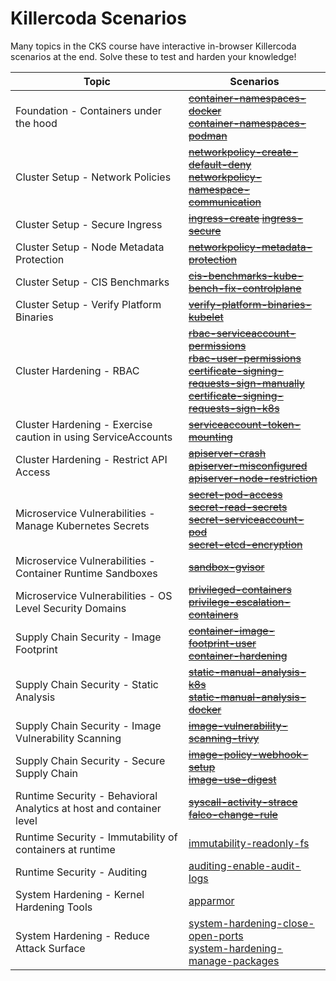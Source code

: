 # Killercoda Scenarios

Many topics in the CKS course have interactive in-browser Killercoda scenarios at the end. Solve these to test and harden your knowledge!

| Topic | Scenarios |
| -------- | ------- |
| Foundation - Containers under the hood | ~~[container-namespaces-docker](https://killercoda.com/killer-shell-cks/scenario/container-namespaces-docker) <br> [container-namespaces-podman](https://killercoda.com/killer-shell-cks/scenario/container-namespaces-podman)~~ |
| Cluster Setup - Network Policies |~~[networkpolicy-create-default-deny](https://killercoda.com/killer-shell-cks/scenario/networkpolicy-create-default-deny) <br> [networkpolicy-namespace-communication](https://killercoda.com/killer-shell-cks/scenario/networkpolicy-namespace-communication)~~ |
| Cluster Setup - Secure Ingress | ~~[ingress-create](https://killercoda.com/killer-shell-cks/scenario/ingress-create) [ingress-secure](https://killercoda.com/killer-shell-cks/scenario/ingress-secure)~~ |
| Cluster Setup - Node Metadata Protection | ~~[networkpolicy-metadata-protection](https://killercoda.com/killer-shell-cks/scenario/networkpolicy-metadata-protection)~~ |
| Cluster Setup - CIS Benchmarks | ~~[cis-benchmarks-kube-bench-fix-controlplane](https://killercoda.com/killer-shell-cks/scenario/cis-benchmarks-kube-bench-fix-controlplane)~~ |
| Cluster Setup - Verify Platform Binaries | ~~[verify-platform-binaries-kubelet](https://killercoda.com/killer-shell-cks/scenario/verify-platform-binaries-kubelet)~~ |
| Cluster Hardening - RBAC | ~~[rbac-serviceaccount-permissions](https://killercoda.com/killer-shell-cks/scenario/rbac-serviceaccount-permissions) <br> [rbac-user-permissions](https://killercoda.com/killer-shell-cks/scenario/rbac-user-permissions) <br> [certificate-signing-requests-sign-manually](https://killercoda.com/killer-shell-cks/scenario/certificate-signing-requests-sign-manually) <br> [certificate-signing-requests-sign-k8s](https://killercoda.com/killer-shell-cks/scenario/certificate-signing-requests-sign-k8s)~~ |
| Cluster Hardening - Exercise caution in using ServiceAccounts | ~~[serviceaccount-token-mounting](https://killercoda.com/killer-shell-cks/scenario/serviceaccount-token-mounting)~~ |
| Cluster Hardening - Restrict API Access | ~~[apiserver-crash](https://killercoda.com/killer-shell-cks/scenario/apiserver-crash) <br> [apiserver-misconfigured](https://killercoda.com/killer-shell-cks/scenario/apiserver-misconfigured) <br> [apiserver-node-restriction](https://killercoda.com/killer-shell-cks/scenario/apiserver-node-restriction)~~ |
| Microservice Vulnerabilities - Manage Kubernetes Secrets | ~~[secret-pod-access](https://killercoda.com/killer-shell-cks/scenario/secret-pod-access) <br> [secret-read-secrets](https://killercoda.com/killer-shell-cks/scenario/secret-read-secrets) <br> [secret-serviceaccount-pod](https://killercoda.com/killer-shell-cks/scenario/secret-serviceaccount-pod) <br> [secret-etcd-encryption](https://killercoda.com/killer-shell-cks/scenario/secret-etcd-encryption)~~ |
| Microservice Vulnerabilities - Container Runtime Sandboxes | ~~[sandbox-gvisor](https://killercoda.com/killer-shell-cks/scenario/sandbox-gvisor)~~ |
| Microservice Vulnerabilities - OS Level Security Domains | ~~[privileged-containers](https://killercoda.com/killer-shell-cks/scenario/privileged-containers) <br> [privilege-escalation-containers](https://killercoda.com/killer-shell-cks/scenario/privilege-escalation-containers)~~ |
| Supply Chain Security - Image Footprint | ~~[container-image-footprint-user](https://killercoda.com/killer-shell-cks/scenario/container-image-footprint-user) <br> [container-hardening](https://killercoda.com/killer-shell-cks/scenario/container-hardening)~~ |
| Supply Chain Security - Static Analysis | ~~[static-manual-analysis-k8s](https://killercoda.com/killer-shell-cks/scenario/static-manual-analysis-k8s) <br> [static-manual-analysis-docker](https://killercoda.com/killer-shell-cks/scenario/static-manual-analysis-docker)~~ |
| Supply Chain Security - Image Vulnerability Scanning | ~~[image-vulnerability-scanning-trivy](https://killercoda.com/killer-shell-cks/scenario/image-vulnerability-scanning-trivy)~~ |
| Supply Chain Security - Secure Supply Chain | ~~[image-policy-webhook-setup](https://killercoda.com/killer-shell-cks/scenario/image-policy-webhook-setup) <br> [image-use-digest](https://killercoda.com/killer-shell-cks/scenario/image-use-digest)~~ |
| Runtime Security - Behavioral Analytics at host and container level | ~~[syscall-activity-strace](https://killercoda.com/killer-shell-cks/scenario/syscall-activity-strace) <br> [falco-change-rule](https://killercoda.com/killer-shell-cks/scenario/falco-change-rule)~~ |
| Runtime Security - Immutability of containers at runtime | [immutability-readonly-fs](https://killercoda.com/killer-shell-cks/scenario/immutability-readonly-fs) |
| Runtime Security - Auditing | [auditing-enable-audit-logs](https://killercoda.com/killer-shell-cks/scenario/auditing-enable-audit-logs) |
| System Hardening - Kernel Hardening Tools | [apparmor](https://killercoda.com/killer-shell-cks/scenario/apparmor) |
| System Hardening - Reduce Attack Surface | [system-hardening-close-open-ports](https://killercoda.com/killer-shell-cks/scenario/system-hardening-close-open-ports) <br> [system-hardening-manage-packages](https://killercoda.com/killer-shell-cks/scenario/system-hardening-manage-packages) |
